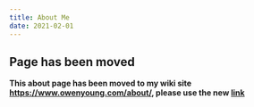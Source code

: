 ```yaml
---
title: About Me
date: 2021-02-01
---
```


## Page has been moved


**This about page has been moved to my wiki site <https://www.owenyoung.com/about/>, please use the new [link](https://www.owenyoung.com/about/)**